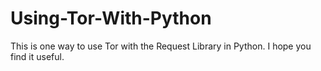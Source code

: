 # Using-Tor-With-Python
 This is one way to use Tor with the Request Library in Python. I hope you find it useful.
